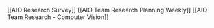 [[AIO Research Survey]]
[[AIO Team Research Planning Weekly]]
[[AIO Team Research - Computer Vision]]
